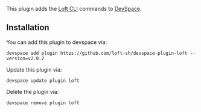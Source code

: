This plugin adds the [Loft CLI](https://github.com/loft-sh/loft) commands to [DevSpace](https://github.com/loft-sh/devspace). 

## Installation

You can add this plugin to devspace via:
```
devspace add plugin https://github.com/loft-sh/devspace-plugin-loft --version=v2.0.2
```

Update this plugin via:
```
devspace update plugin loft
```

Delete the plugin via:
```
devspace remove plugin loft
```
